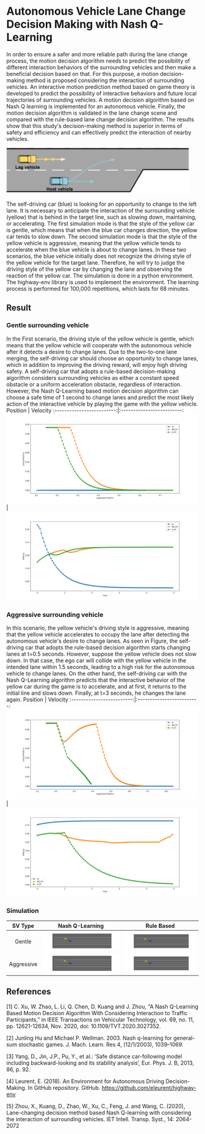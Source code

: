 # Autonomous Vehicle Lane Change Decision Making with Nash Q-Learning
In order to ensure a safer and more reliable path during the lane change process, the motion decision algorithm needs to predict the possibility of different interaction behaviors of the surrounding vehicles and then make a beneficial decision based on that. For this purpose, a motion decision-making method is proposed considering the interaction of surrounding vehicles. An interactive motion prediction method based on game theory is developed to predict the possibility of interactive behaviors and future local trajectories of surrounding vehicles. A motion decision algorithm based on Nash Q learning is implemented for an autonomous vehicle. Finally, the motion decision algorithm is validated in the lane change scene and compared with the rule-based lane change decision algorithm. The results show that this study's decision-making method is superior in terms of safety and efficiency and can effectively predict the interaction of nearby vehicles.

<img src="https://github.com/alireza-montazeri/AV-Nash-Q-Learning/blob/master/figures/Scenario.png" />

The self-driving car (blue) is looking for an opportunity to change to the left lane. It is necessary to anticipate the interaction of the surrounding vehicle (yellow) that is behind in the target line, such as slowing down, maintaining, or accelerating. The first simulation mode is that the style of the yellow car is gentle, which means that when the blue car changes direction, the yellow car tends to slow down. The second simulation mode is that the style of the yellow vehicle is aggressive, meaning that the yellow vehicle tends to accelerate when the blue vehicle is about to change lanes. In these two scenarios, the blue vehicle initially does not recognize the driving style of the yellow vehicle for the target lane. Therefore, he will try to judge the driving style of the yellow car by changing the lane and observing the reaction of the yellow car. The simulation is done in a python environment. The highway-env library is used to implement the environment. The learning process is performed for 100,000 repetitions, which lasts for 68 minutes.
## Result
### Gentle surrounding vehicle
In the First scenario, the driving style of the yellow vehicle is gentle, which means that the yellow vehicle will cooperate with the autonomous vehicle after it detects a desire to change lanes. Due to the two-to-one lane merging, the self-driving car should choose an opportunity to change lanes, which in addition to improving the driving reward, will enjoy high driving safety. A self-driving car that adopts a rule-based decision-making algorithm considers surrounding vehicles as either a constant speed obstacle or a uniform acceleration obstacle, regardless of interaction. However, the Nash Q-Learning based motion decision algorithm can choose a safe time of 1 second to change lanes and predict the most likely action of the interactive vehicle by playing the game with the yellow vehicle.
Position           |  Velocity
:-------------------------:|:-------------------------:
<img src="https://github.com/alireza-montazeri/AV-Nash-Q-Learning/blob/master/figures/gentle_position.png" /> | <img src="https://github.com/alireza-montazeri/AV-Nash-Q-Learning/blob/master/figures/gentle_velocity.png"  />

### Aggressive surrounding vehicle
In this scenario, the yellow vehicle's driving style is aggressive, meaning that the yellow vehicle accelerates to occupy the lane after detecting the autonomous vehicle's desire to change lanes. As seen in Figure, the self-driving car that adopts the rule-based decision algorithm starts changing lanes at t=0.5 seconds. However, suppose the yellow vehicle does not slow down. In that case, the ego car will collide with the yellow vehicle in the intended lane within 1.5 seconds, leading to a high risk for the autonomous vehicle to change lanes. On the other hand, the self-driving car with the Nash Q-Learning algorithm predicts that the interactive behavior of the yellow car during the game is to accelerate, and at first, it returns to the initial line and slows down. Finally, at t=3 seconds, he changes the lane again.
Position           |  Velocity
:-------------------------:|:-------------------------:
<img src="https://github.com/alireza-montazeri/AV-Nash-Q-Learning/blob/master/figures/aggressive_position.png" />|<img src="https://github.com/alireza-montazeri/AV-Nash-Q-Learning/blob/master/figures/aggressive_velocity.png" />

### Simulation

SV Type     |   Nash Q-Learning           |  Rule Based
:-------------------------:|:-------------------------:|:-------------------------:
Gentle | <img src="https://github.com/alireza-montazeri/AV-Nash-Q-Learning/blob/master/movies/nashQ_gentle.gif" />|<img src="https://github.com/alireza-montazeri/AV-Nash-Q-Learning/blob/master/movies/rule_gentle.gif" />
Aggressive | <img src="https://github.com/alireza-montazeri/AV-Nash-Q-Learning/blob/master/movies/nashQ_aggressive.gif" />|<img src="https://github.com/alireza-montazeri/AV-Nash-Q-Learning/blob/master/movies/rule_aggressive.gif" />

## References
[1]	C. Xu, W. Zhao, L. Li, Q. Chen, D. Kuang and J. Zhou, "A Nash Q-Learning Based Motion Decision Algorithm With Considering Interaction to Traffic Participants," in IEEE Transactions on Vehicular Technology, vol. 69, no. 11, pp. 12621-12634, Nov. 2020, doi: 10.1109/TVT.2020.3027352.

[2]	Junling Hu and Michael P. Wellman. 2003. Nash q-learning for general-sum stochastic games. J. 	Mach. Learn. Res 4, (12/1/2003), 1039–1069.

[3]	Yang, D., Jin, J.P., Pu, Y., et al.: ‘Safe distance car-following model including backward-looking and its stability analysis’, Eur. Phys. J. B, 2013, 86, p. 92.

[4]	Leurent, E. (2018). An Environment for Autonomous Driving Decision-Making. In GitHub repository. GitHub. https://github.com/eleurent/highway-env

[5]	Zhou, X., Kuang, D., Zhao, W., Xu, C., Feng, J. and Wang, C. (2020), Lane-changing decision method based Nash Q-learning with considering the interaction of surrounding vehicles. IET Intell. Transp. Syst., 14: 2064-2072
